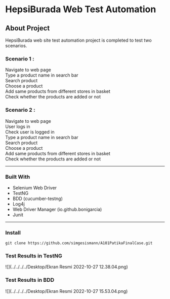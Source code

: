# HepsiBurada Web Test Automation 

## About Project
HepsiBurada web site test automation project is completed to test two scenarios.

### Scenario 1 : 
Navigate to web page  
Type a product name in search bar   
Search product  
Choose a product  
Add same products from different stores in basket  
Check whether the products are added or not

### Scenario 2 :

Navigate to web page  
User logs in  
Check user is logged in  
Type a product name  in search bar  
Search product  
Choose a product  
Add same products from different stores in basket  
Check whether the products are added or not

***

### Built With
* Selenium Web Driver
* TestNG
* BDD (cucumber-testng)
* Log4j
* Web Driver Manager (io.github.bonigarcia)
* Junit

***

### Install
```
git clone https://github.com/simgesismann/A101PatikaFinalCase.git
```

### Test Results in TestNG

![](../../../../Desktop/Ekran Resmi 2022-10-27 12.38.04.png)

### Test Results in BDD

![](../../../../Desktop/Ekran Resmi 2022-10-27 15.53.04.png)
